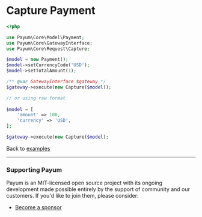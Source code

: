 # Capture Payment

```php
<?php

use Payum\Core\Model\Payment;
use Payum\Core\GatewayInterface;
use Payum\Core\Request\Capture;

$model = new Payment();
$model->setCurrencyCode('USD');
$model->setTotalAmount(1);

/** @var GatewayInterface $gateway */
$gateway->execute(new Capture($model));

// or using raw format
 
$model = [
    'amount' => 100,
    'currency' => 'USD',
];

$gateway->execute(new Capture($model);
```

Back to [examples](index.md)

***

### Supporting Payum

Payum is an MIT-licensed open source project with its ongoing development made possible entirely by the support of community and our customers. If you'd like to join them, please consider:

* [Become a sponsor](https://github.com/sponsors/Payum)
